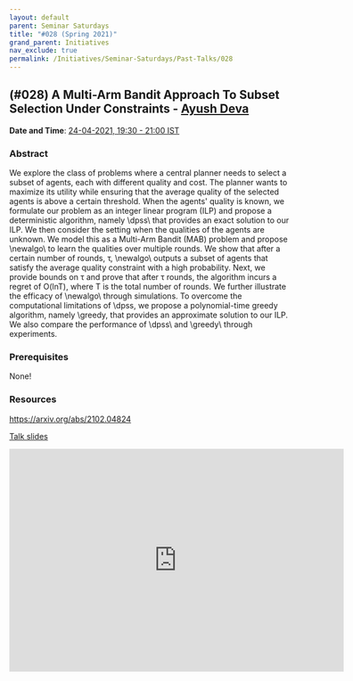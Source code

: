 ```yaml
---
layout: default
parent: Seminar Saturdays
title: "#028 (Spring 2021)"
grand_parent: Initiatives
nav_exclude: true
permalink: /Initiatives/Seminar-Saturdays/Past-Talks/028
---
```


(#028) **A Multi-Arm Bandit Approach To Subset Selection Under Constraints** - [Ayush Deva](https://www.linkedin.com/in/ayush-deva-310162111/)
------------

**Date and Time**: [24-04-2021, 19:30 - 21:00 IST](https://calendar.google.com/calendar/u/0/r/agenda/2021/4/24?eid=a2NmZ3FpYTZlZ2xlc2Fra2Y2YnN1N29iMmZfMjAyMTA0MjRUMTQwMDAwWiB2bmw5c2RxN29vZmlwaWJobzEzMnIyZTAyNEBn&ctz=Asia/Kolkata)

### Abstract
We explore the class of problems where a central planner needs to select a subset of agents, each with different quality and cost. The planner wants to maximize its utility while ensuring that the average quality of the selected agents is above a certain threshold. When the agents' quality is known, we formulate our problem as an integer linear program (ILP) and propose a deterministic algorithm, namely \dpss\ that provides an exact solution to our ILP.
We then consider the setting when the qualities of the agents are unknown. We model this as a Multi-Arm Bandit (MAB) problem and propose \newalgo\ to learn the qualities over multiple rounds. We show that after a certain number of rounds, τ, \newalgo\ outputs a subset of agents that satisfy the average quality constraint with a high probability. Next, we provide bounds on τ and prove that after τ rounds, the algorithm incurs a regret of O(lnT), where T is the total number of rounds. We further illustrate the efficacy of 	\newalgo\ through simulations.
To overcome the computational limitations of \dpss, we propose a polynomial-time greedy algorithm, namely \greedy, that provides an approximate solution to our ILP. We also compare the performance of \dpss\ and \greedy\ through experiments. 

### Prerequisites
None!

### Resources
https://arxiv.org/abs/2102.04824

[Talk slides](./slides_028.pdf)

<iframe width="600" height="400" src="https://www.youtube.com/embed/yQnGdkNhJQk" frameborder="0" allow="accelerometer; autoplay; clipboard-write; encrypted-media; gyroscope; picture-in-picture" allowfullscreen></iframe>



